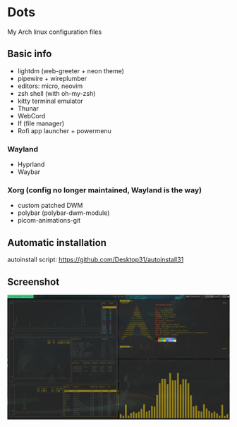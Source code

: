 # Dots
My Arch linux configuration files

## Basic info
- lightdm (web-greeter + neon theme)
- pipewire + wireplumber
- editors: micro, neovim
- zsh shell (with oh-my-zsh)
- kitty terminal emulator
- Thunar
- WebCord
- lf (file manager)
- Rofi app launcher + powermenu

### Wayland
- Hyprland
- Waybar

### Xorg (config no longer maintained, Wayland is the way)
- custom patched DWM
- polybar (polybar-dwm-module)
- picom-animations-git

## Automatic installation
autoinstall script: https://github.com/Desktop31/autoinstall31

## Screenshot
![Rice preview](preview.png)
